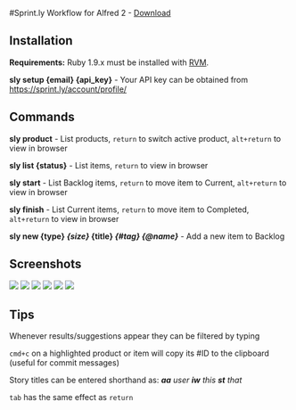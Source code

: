 #Sprint.ly Workflow for Alfred 2 - [Download](https://dl.dropbox.com/s/e6f6zvkpihylasd/Sprintly.alfredworkflow)

Installation
------------

**Requirements:** Ruby 1.9.x must be installed with [RVM][].

**sly setup {email} {api_key}** - Your API key can be obtained from <https://sprint.ly/account/profile/>


Commands
--------

**sly product** - List products, `return` to switch active product, `alt+return` to view in browser

**sly list {status}** - List items, `return` to view in browser

**sly start** - List Backlog items, `return` to move item to Current, `alt+return` to view in browser

**sly finish** - List Current items, `return` to move item to Completed, `alt+return` to view in browser

**sly new {type} _{size}_ {title} _{#tag}_ _{@name}_** - Add a new item to Backlog


Screenshots
-----------

[![](http://samrayner.com/app/cache/files/Collections/Sprint.ly%20for%20Alfred/1.%20Main%20Options.128.jpg)][1]
[![](http://samrayner.com/app/cache/files/Collections/Sprint.ly%20for%20Alfred/2.%20Listing%20Items.128.jpg)][2]
[![](http://samrayner.com/app/cache/files/Collections/Sprint.ly%20for%20Alfred/3.%20Adding%20an%20Item.128.jpg)][3]
[![](http://samrayner.com/app/cache/files/Collections/Sprint.ly%20for%20Alfred/4.%20Scoring%20a%20New%20Item.128.jpg)][4]
[![](http://samrayner.com/app/cache/files/Collections/Sprint.ly%20for%20Alfred/5.%20Previewing%20a%20New%20Item.128.jpg)][5]
[![](http://samrayner.com/app/cache/files/Collections/Sprint.ly%20for%20Alfred/6.%20Assigning%20an%20Item%20to%20a%20User.128.jpg)][6]

[1]: http://samrayner.com/app/cache/files/collections/Sprint.ly%20for%20Alfred/1.%20Main%20Options.jpg
[2]: http://samrayner.com/app/cache/files/collections/Sprint.ly%20for%20Alfred/2.%20Listing%20Items.jpg
[3]: http://samrayner.com/app/cache/files/collections/Sprint.ly%20for%20Alfred/3.%20Adding%20an%20Item.jpg
[4]: http://samrayner.com/app/cache/files/collections/Sprint.ly%20for%20Alfred/4.%20Scoring%20a%20New%20Item.jpg
[5]: http://samrayner.com/app/cache/files/collections/Sprint.ly%20for%20Alfred/5.%20Previewing%20a%20New%20Item.jpg
[6]: http://samrayner.com/app/cache/files/collections/Sprint.ly%20for%20Alfred/6.%20Assigning%20an%20Item%20to%20a%20User.jpg


Tips
----

Whenever results/suggestions appear they can be filtered by typing

`cmd+c` on a highlighted product or item will copy its #ID to the clipboard (useful for commit messages)

Story titles can be entered shorthand as: _**aa** user **iw** this **st** that_

`tab` has the same effect as `return`

[rvm]: https://rvm.io/